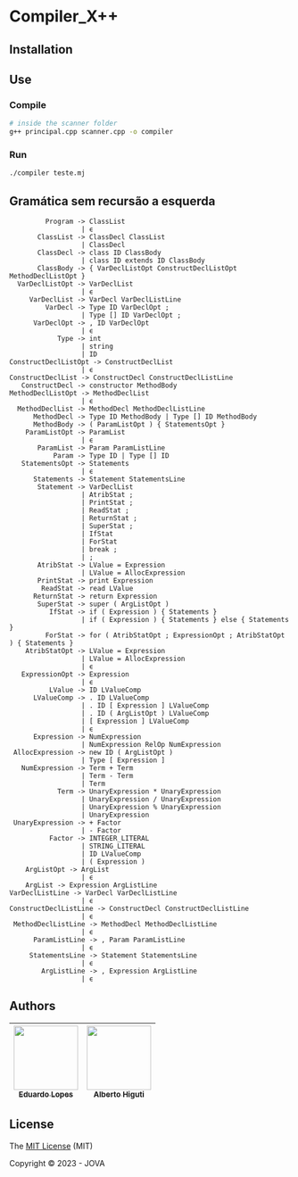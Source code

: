 # Compiler_X++

## Installation

## Use

### Compile

```bash
# inside the scanner folder
g++ principal.cpp scanner.cpp -o compiler
```

### Run

```bash
./compiler teste.mj
```
## Gramática sem recursão a esquerda

             Program -> ClassList
                      | ϵ
           ClassList -> ClassDecl ClassList
                      | ClassDecl
           ClassDecl -> class ID ClassBody
                      | class ID extends ID ClassBody
           ClassBody -> { VarDeclListOpt ConstructDeclListOpt MethodDeclListOpt }
      VarDeclListOpt -> VarDeclList
                      | ϵ
         VarDeclList -> VarDecl VarDeclListLine
             VarDecl -> Type ID VarDeclOpt ;
                      | Type [] ID VarDeclOpt ;
          VarDeclOpt -> , ID VarDeclOpt
                      | ϵ
                Type -> int
                      | string
                      | ID
    ConstructDeclListOpt -> ConstructDeclList
                      | ϵ
    ConstructDeclList -> ConstructDecl ConstructDeclListLine
       ConstructDecl -> constructor MethodBody
    MethodDeclListOpt -> MethodDeclList
                      | ϵ
      MethodDeclList -> MethodDecl MethodDeclListLine
          MethodDecl -> Type ID MethodBody | Type [] ID MethodBody
          MethodBody -> ( ParamListOpt ) { StatementsOpt }
        ParamListOpt -> ParamList
                      | ϵ
           ParamList -> Param ParamListLine
               Param -> Type ID | Type [] ID
       StatementsOpt -> Statements
                      | ϵ
          Statements -> Statement StatementsLine
           Statement -> VarDeclList
                      | AtribStat ;
                      | PrintStat ;
                      | ReadStat ;
                      | ReturnStat ;
                      | SuperStat ;
                      | IfStat
                      | ForStat
                      | break ;
                      | ;
           AtribStat -> LValue = Expression
                      | LValue = AllocExpression
           PrintStat -> print Expression
            ReadStat -> read LValue
          ReturnStat -> return Expression
           SuperStat -> super ( ArgListOpt )
              IfStat -> if ( Expression ) { Statements }
                      | if ( Expression ) { Statements } else { Statements }
             ForStat -> for ( AtribStatOpt ; ExpressionOpt ; AtribStatOpt ) { Statements }
        AtribStatOpt -> LValue = Expression
                      | LValue = AllocExpression
                      | ϵ
       ExpressionOpt -> Expression
                      | ϵ
              LValue -> ID LValueComp
          LValueComp -> . ID LValueComp
                      | . ID [ Expression ] LValueComp
                      | . ID ( ArgListOpt ) LValueComp
                      | [ Expression ] LValueComp
                      | ϵ
          Expression -> NumExpression
                      | NumExpression RelOp NumExpression
     AllocExpression -> new ID ( ArgListOpt )
                      | Type [ Expression ]
       NumExpression -> Term + Term
                      | Term - Term
                      | Term
                Term -> UnaryExpression * UnaryExpression
                      | UnaryExpression / UnaryExpression
                      | UnaryExpression % UnaryExpression
                      | UnaryExpression
     UnaryExpression -> + Factor
                      | - Factor
              Factor -> INTEGER_LITERAL
                      | STRING_LITERAL
                      | ID LValueComp
                      | ( Expression )
        ArgListOpt -> ArgList
                      | ϵ
        ArgList -> Expression ArgListLine
    VarDeclListLine -> VarDecl VarDeclListLine
                      | ϵ
    ConstructDeclListLine -> ConstructDecl ConstructDeclListLine
                      | ϵ
     MethodDeclListLine -> MethodDecl MethodDeclListLine
                      | ϵ
          ParamListLine -> , Param ParamListLine
                      | ϵ
         StatementsLine -> Statement StatementsLine
                      | ϵ
            ArgListLine -> , Expression ArgListLine
                      | ϵ


## Authors

|  [<img src="https://github.com/edu010101.png?size=460&u=071f7791bb03f8e102d835bdb9c2f0d3d24e8a34&v=4" width=115><br><sub>Eduardo Lopes</sub>](https://github.com/edu010101) |  [<img src="https://github.com/albertohiguti.png?size=460&u=071f7791bb03f8e102d835bdb9c2f0d3d24e8a34&v=4" width=115><br><sub>Alberto Higuti</sub>](https://github.com/albertohiguti) 
| :---: | :---: |

## License
The [MIT License]() (MIT)

Copyright :copyright: 2023 - JOVA

